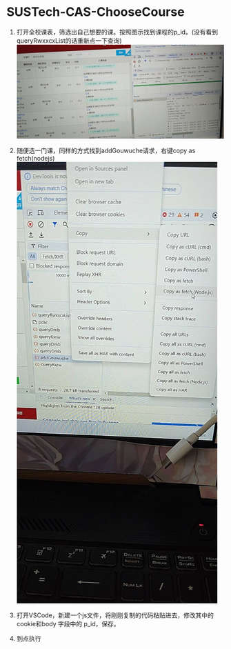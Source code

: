 # SUSTech-CAS-ChooseCourse

1. 打开全校课表，筛选出自己想要的课。按照图示找到课程的p_id。(没有看到queryRwxxcxList的话重新点一下查询)
![alt text](./imgs/image.png)


2. 随便选一门课，同样的方式找到addGouwuche请求，右键copy as fetch(nodejs)
![alt text](image.png)

3. 打开VSCode，新建一个js文件，将刚刚复制的代码粘贴进去，修改其中的cookie和body 字段中的 p_id，保存。

4. 到点执行
